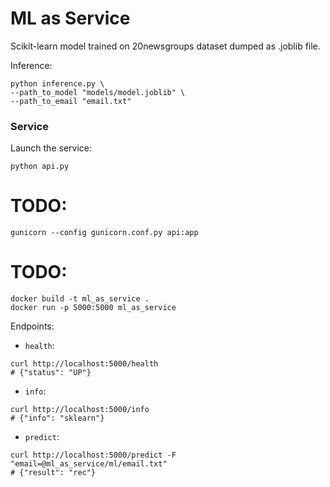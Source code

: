 # ML as Service
Scikit-learn model trained on 20newsgroups dataset dumped as .joblib file.

Inference:
```
python inference.py \
--path_to_model "models/model.joblib" \
--path_to_email "email.txt"
```

### Service
Launch the service:
```
python api.py
```

# TODO:
```
gunicorn --config gunicorn.conf.py api:app
```

# TODO:
```
docker build -t ml_as_service .
docker run -p 5000:5000 ml_as_service
```

Endpoints:
- `health`:
```
curl http://localhost:5000/health
# {"status": "UP"}
```
- `info`:
```
curl http://localhost:5000/info
# {"info": "sklearn"}
```
- `predict`:
```
curl http://localhost:5000/predict -F "email=@ml_as_service/ml/email.txt"
# {"result": "rec"}
```
